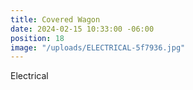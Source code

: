 ```yaml
---
title: Covered Wagon
date: 2024-02-15 10:33:00 -06:00
position: 18
image: "/uploads/ELECTRICAL-5f7936.jpg"
---
```


Electrical
